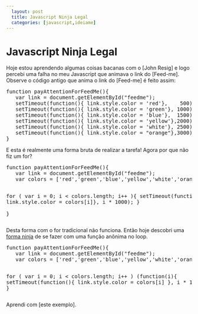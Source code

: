 ```yaml
---
  layout: post
  title: Javascript Ninja Legal
  categories: [javascript,ideiame]
---
```


# Javascript Ninja Legal

Hoje estou aprendendo algumas coisas bacanas com o [John Resig] e logo percebi uma falha no meu Javascript que animava o link do [Feed-me]. Observe o código antigo que anima o link do [Feed-me] é feito assim:

<div><pre class="prettyprint diff">
function payAttentionForFeedMe(){
   var link = document.getElementById("feedme");
   setTimeout(function(){ link.style.color = 'red'},    500);
   setTimeout(function(){ link.style.color = 'green'}, 1000);
   setTimeout(function(){ link.style.color = 'blue'},  1500);
   setTimeout(function(){ link.style.color = 'yellow'},2000);
   setTimeout(function(){ link.style.color = 'white'}, 2500);
   setTimeout(function(){ link.style.color = "orange"},3000);
}
</pre></div>

E esta é realmente uma forma bruta de realizar a tarefa! Agora por que não fiz um for?

<div><pre class="prettyprint diff">
function payAttentionForFeedMe(){
   var link = document.getElementById("feedme");
   var colors = ['red','green','blue','yellow','white','orange'];

   for ( var i = 0; i &lt; colors.length; i++ ){
     setTimeout(function(){ link.style.color = colors[i]}, i * 1000); 
   }  
}
</pre></div>

Desta forma com o for tradicional não funciona. Então hoje descobri uma [forma ninja][este_exemplo] de se fazer com uma função anônima no loop.

<div><pre class="prettyprint diff">
function payAttentionForFeedMe(){
   var link = document.getElementById("feedme");
   var colors = ['red','green','blue','yellow','white','orange'];

   for ( var i = 0; i &lt; colors.length; i++ ) (function(i){
     setTimeout(function(){ 
        link.style.color = colors[i] 
     }, i * 1000)}
   )(i);
}
</pre></div>

Aprendi com [este exemplo].

[john_resig]: http://ejohn.org/
[este_exemplo]: http://ejohn.org/apps/learn/#63
[feedme]: /atom.xml
